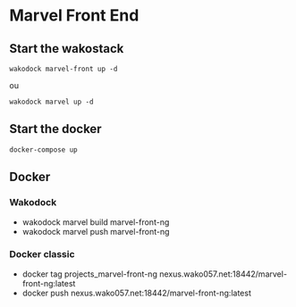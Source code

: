 # Marvel Front End


## Start the wakostack

`wakodock marvel-front up -d`

ou

`wakodock marvel up -d`

## Start the docker
   
   `docker-compose up`



## Docker

### Wakodock

- wakodock marvel build marvel-front-ng
- wakodock marvel push marvel-front-ng


### Docker classic

- docker tag projects_marvel-front-ng nexus.wako057.net:18442/marvel-front-ng:latest
- docker push nexus.wako057.net:18442/marvel-front-ng:latest

